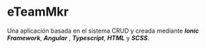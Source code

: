 # eTeamMkr
Una aplicación basada en el sistema CRUD y creada mediante ***Ionic Framework***, ***Angular*** , ***Typescript***, ***HTML*** y ***SCSS***.
